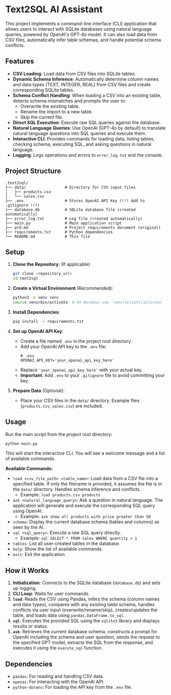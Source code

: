 # Text2SQL AI Assistant

This project implements a command-line interface (CLI) application that allows users to interact with SQLite databases using natural language queries, powered by OpenAI's GPT-4o model. It can also load data from CSV files, automatically infer table schemas, and handle potential schema conflicts.

## Features

*   **CSV Loading**: Load data from CSV files into SQLite tables.
*   **Dynamic Schema Inference**: Automatically determine column names and data types (TEXT, INTEGER, REAL) from CSV files and create corresponding SQLite tables.
*   **Schema Conflict Handling**: When loading a CSV into an existing table, detects schema mismatches and prompts the user to:
    *   Overwrite the existing table.
    *   Rename the import to a new table.
    *   Skip the current file.
*   **Direct SQL Execution**: Execute raw SQL queries against the database.
*   **Natural Language Queries**: Use OpenAI (GPT-4o by default) to translate natural language questions into SQL queries and execute them.
*   **Interactive CLI**: Provides commands for loading data, listing tables, checking schema, executing SQL, and asking questions in natural language.
*   **Logging**: Logs operations and errors to `error_log.txt` and the console.

## Project Structure

```
.text2sql/
├── data/                 # Directory for CSV input files
│   ├── products.csv
│   └── sales.csv
├── .env                  # Stores OpenAI API Key (!!! Add to .gitignore !!!)
├── database.db           # SQLite database file (created automatically)
├── error_log.txt         # Log file (created automatically)
├── main.py               # Main application script
├── prd.md                # Project requirements document (original)
├── requirements.txt      # Python dependencies
└── README.md             # This file
```

## Setup

1.  **Clone the Repository**: (If applicable)
    ```bash
    git clone <repository_url>
    cd text2sql
    ```

2.  **Create a Virtual Environment** (Recommended):
    ```bash
    python3 -m venv venv
    source venv/bin/activate  # On Windows use `venv\Scripts\activate`
    ```

3.  **Install Dependencies**:
    ```bash
    pip install -r requirements.txt
    ```

4.  **Set up OpenAI API Key**:
    *   Create a file named `.env` in the project root directory.
    *   Add your OpenAI API key to the `.env` file:
        ```dotenv
        # .env
        OPENAI_API_KEY='your_openai_api_key_here'
        ```
    *   Replace `'your_openai_api_key_here'` with your actual key.
    *   **Important**: Add `.env` to your `.gitignore` file to avoid committing your key.

5.  **Prepare Data** (Optional):
    *   Place your CSV files in the `data/` directory. Example files (`products.csv`, `sales.csv`) are included.

## Usage

Run the main script from the project root directory:

```bash
python main.py
```

This will start the interactive CLI. You will see a welcome message and a list of available commands.

**Available Commands:**

*   `load <csv_file_path> <table_name>`: Load data from a CSV file into a specified table. If only the filename is provided, it assumes the file is in the `data/` directory. Handles schema inference and conflicts.
    *   Example: `load products.csv products`
*   `ask <natural_language_query>`: Ask a question in natural language. The application will generate and execute the corresponding SQL query using OpenAI.
    *   Example: `ask show all products with price greater than 50`
*   `schema`: Display the current database schema (tables and columns) as seen by the AI.
*   `sql <sql_query>`: Execute a raw SQL query directly.
    *   Example: `sql SELECT * FROM sales WHERE quantity > 1`
*   `tables`: List all user-created tables in the database.
*   `help`: Show the list of available commands.
*   `exit`: Exit the application.

## How it Works

1.  **Initialization**: Connects to the SQLite database (`database.db`) and sets up logging.
2.  **CLI Loop**: Waits for user commands.
3.  **`load`**: Reads the CSV using Pandas, infers the schema (column names and data types), compares with any existing table schema, handles conflicts via user input (overwrite/rename/skip), creates/updates the table, and loads data using `pandas.DataFrame.to_sql`.
4.  **`sql`**: Executes the provided SQL using the `sqlite3` library and displays results or status.
5.  **`ask`**: Retrieves the current database schema, constructs a prompt for OpenAI including the schema and user question, sends the request to the specified GPT model, extracts the SQL from the response, and executes it using the `execute_sql` function.

## Dependencies

*   `pandas`: For reading and handling CSV data.
*   `openai`: For interacting with the OpenAI API.
*   `python-dotenv`: For loading the API key from the `.env` file. 